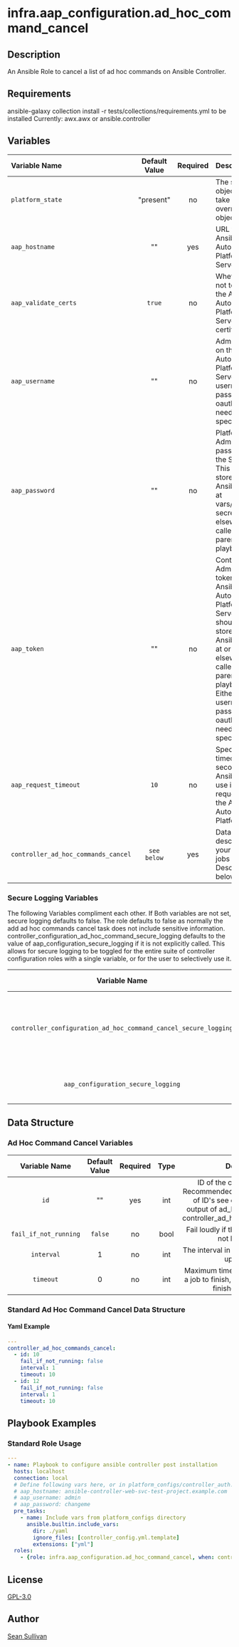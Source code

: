 # infra.aap_configuration.ad_hoc_command_cancel

## Description

An Ansible Role to cancel a list of ad hoc commands on Ansible Controller.

## Requirements

ansible-galaxy collection install -r tests/collections/requirements.yml to be installed
Currently:
  awx.awx
  or
  ansible.controller

## Variables

|Variable Name|Default Value|Required|Description|Example|
|:---|:---:|:---:|:---|:---|
|`platform_state`|"present"|no|The state all objects will take unless overridden by object default|'absent'|
|`aap_hostname`|""|yes|URL to the Ansible Automation Platform Server.|127.0.0.1|
|`aap_validate_certs`|`true`|no|Whether or not to validate the Ansible Automation Platform Server's SSL certificate.||
|`aap_username`|""|no|Admin User on the Ansible Automation Platform Server. Either username / password or oauthtoken need to be specified.||
|`aap_password`|""|no|Platform Admin User's password on the Server.  This should be stored in an Ansible Vault at vars/platform-secrets.yml or elsewhere and called from a parent playbook.||
|`aap_token`|""|no|Controller Admin User's token on the Ansible Automation Platform Server. This should be stored in an Ansible Vault at or elsewhere and called from a parent playbook. Either username / password or oauthtoken need to be specified.||
|`aap_request_timeout`|`10`|no|Specify the timeout in seconds Ansible should use in requests to the Ansible Automation Platform host.||
|`controller_ad_hoc_commands_cancel`|`see below`|yes|Data structure describing your ad hoc jobs to cancel Described below.||

### Secure Logging Variables

The following Variables compliment each other.
If Both variables are not set, secure logging defaults to false.
The role defaults to false as normally the add ad hoc commands cancel task does not include sensitive information.
controller_configuration_ad_hoc_command_secure_logging defaults to the value of aap_configuration_secure_logging if it is not explicitly called. This allows for secure logging to be toggled for the entire suite of controller configuration roles with a single variable, or for the user to selectively use it.

|Variable Name|Default Value|Required|Description|
|:---:|:---:|:---:|:---:|
|`controller_configuration_ad_hoc_command_cancel_secure_logging`|`false`|no|Whether or not to include the sensitive ad_hoc_command_cancel role tasks in the log. Set this value to `true` if you will be providing your sensitive values from elsewhere.|
|`aap_configuration_secure_logging`|`false`|no|This variable enables secure logging as well, but is shared across multiple roles, see above.|

## Data Structure

### Ad Hoc Command Cancel Variables

|Variable Name|Default Value|Required|Type|Description|
|:---:|:---:|:---:|:---:|:---:|
|`id`|""|yes|int|ID of the command to cancel Recommended to be in a separate list of ID's see example, defaults to output of ad_hoc_command_role of controller_ad_hoc_commands_output.|
|`fail_if_not_running`|`false`|no|bool|Fail loudly if the I(command_id) can not be canceled.|
|`interval`|1|no|int|The interval in seconds, to request an update from.|
|`timeout`|0|no|int|Maximum time in seconds to wait for a job to finish, 0 means wait until it is finished regardless.|

### Standard Ad Hoc Command Cancel Data Structure

#### Yaml Example

```yaml
---
controller_ad_hoc_commands_cancel:
  - id: 10
    fail_if_not_running: false
    interval: 1
    timeout: 10
  - id: 12
    fail_if_not_running: false
    interval: 1
    timeout: 10

```

## Playbook Examples

### Standard Role Usage

```yaml
---
- name: Playbook to configure ansible controller post installation
  hosts: localhost
  connection: local
  # Define following vars here, or in platform_configs/controller_auth.yml
  # aap_hostname: ansible-controller-web-svc-test-project.example.com
  # aap_username: admin
  # aap_password: changeme
  pre_tasks:
    - name: Include vars from platform_configs directory
      ansible.builtin.include_vars:
        dir: ./yaml
        ignore_files: [controller_config.yml.template]
        extensions: ["yml"]
  roles:
    - {role: infra.aap_configuration.ad_hoc_command_cancel, when: controller_ad_hoc_commands is defined}
```

## License

[GPL-3.0](https://github.com/redhat-cop/aap_configuration#licensing)

## Author

[Sean Sullivan](https://github.com/sean-m-sullivan)
